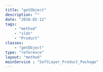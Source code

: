 ```yaml
---
title: "getObject"
description: ""
date: "2018-02-12"
tags:
    - "method"
    - "sldn"
    - "Product"
classes:
    - "getObject"
type: "reference"
layout: "method"
mainService : "SoftLayer_Product_Package"
---
```

